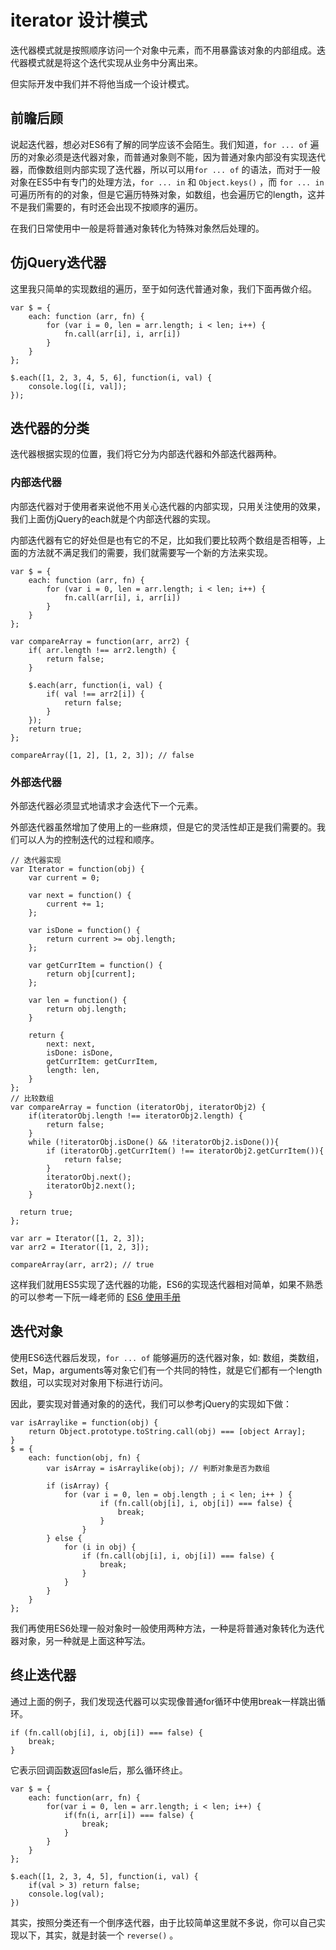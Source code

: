 # iterator 设计模式

迭代器模式就是按照顺序访问一个对象中元素，而不用暴露该对象的内部组成。迭代器模式就是将这个迭代实现从业务中分离出来。

但实际开发中我们并不将他当成一个设计模式。

## 前瞻后顾

说起迭代器，想必对ES6有了解的同学应该不会陌生。我们知道，`for ... of` 遍历的对象必须是迭代器对象，而普通对象则不能，因为普通对象内部没有实现迭代器，而像数组则内部实现了迭代器，所以可以用`for ... of` 的语法，而对于一般对象在ES5中有专门的处理方法，`for ... in` 和 
`Object.keys()` ，而 `for ... in` 可遍历所有的的对象，但是它遍历特殊对象，如数组，也会遍历它的length，这并不是我们需要的，有时还会出现不按顺序的遍历。

在我们日常使用中一般是将普通对象转化为特殊对象然后处理的。

## 仿jQuery迭代器

这里我只简单的实现数组的遍历，至于如何迭代普通对象，我们下面再做介绍。

```
var $ = {
	each: function (arr, fn) {
		for (var i = 0, len = arr.length; i < len; i++) {
			fn.call(arr[i], i, arr[i])
		}
	}
};

$.each([1, 2, 3, 4, 5, 6], function(i, val) {
	console.log([i, val]);
});
```

## 迭代器的分类

迭代器根据实现的位置，我们将它分为内部迭代器和外部迭代器两种。

### 内部迭代器

内部迭代器对于使用者来说他不用关心迭代器的内部实现，只用关注使用的效果，我们上面仿jQuery的each就是个内部迭代器的实现。

内部迭代器有它的好处但是也有它的不足，比如我们要比较两个数组是否相等，上面的方法就不满足我们的需要，我们就需要写一个新的方法来实现。

```
var $ = {
	each: function (arr, fn) {
		for (var i = 0, len = arr.length; i < len; i++) {
			fn.call(arr[i], i, arr[i])
		}
	}
};

var compareArray = function(arr, arr2) {
	if( arr.length !== arr2.length) {
		return false;
	}
 
	$.each(arr, function(i, val) {
		if( val !== arr2[i]) {
			return false;
		}
	});
	return true;
};

compareArray([1, 2], [1, 2, 3]); // false

```

### 外部迭代器

外部迭代器必须显式地请求才会迭代下一个元素。

外部迭代器虽然增加了使用上的一些麻烦，但是它的灵活性却正是我们需要的。我们可以人为的控制迭代的过程和顺序。

```
// 迭代器实现
var Iterator = function(obj) {
	var current = 0;
 
    var next = function() {
    	current += 1;
    };
 
    var isDone = function() {
    	return current >= obj.length;
    };
 
    var getCurrItem = function() {
    	return obj[current];
    };

    var len = function() {
    	return obj.length;
    }
 
    return {
    	next: next,
    	isDone: isDone,
    	getCurrItem: getCurrItem,
    	length: len,
    }
};
// 比较数组
var compareArray = function (iteratorObj, iteratorObj2) {
	if(iteratorObj.length !== iteratorObj2.length) {
		return false;
	}
	while (!iteratorObj.isDone() && !iteratorObj2.isDone()){
		if (iteratorObj.getCurrItem() !== iteratorObj2.getCurrItem()){
			return false;
		}
		iteratorObj.next();
		iteratorObj2.next();
	}

  return true;
};

var arr = Iterator([1, 2, 3]); 
var arr2 = Iterator([1, 2, 3]); 
 
compareArray(arr, arr2); // true
```

这样我们就用ES5实现了迭代器的功能，ES6的实现迭代器相对简单，如果不熟悉的可以参考一下阮一峰老师的 [ES6 使用手册](http://es6.ruanyifeng.com/#docs/iterator)

## 迭代对象

使用ES6迭代器后发现，`for ... of` 能够遍历的迭代器对象，如: 数组，类数组，Set，Map，arguments等对象它们有一个共同的特性，就是它们都有一个length数组，可以实现对对象用下标进行访问。

因此，要实现对普通对象的的迭代，我们可以参考jQuery的实现如下做：

```
var isArraylike = function(obj) {
	return Object.prototype.toString.call(obj) === [object Array];
}
$ = {
	each: function(obj, fn) {
		var isArray = isArraylike(obj); // 判断对象是否为数组

		if (isArray) {
			for (var i = 0, len = obj.length ; i < len; i++ ) {
					if (fn.call(obj[i], i, obj[i]) === false) {
						break;
					}
				}
		} else {
			for (i in obj) {
				if (fn.call(obj[i], i, obj[i]) === false) {
					break;
				}
			}
		}
	}
}; 
```

我们再使用ES6处理一般对象时一般使用两种方法，一种是将普通对象转化为迭代器对象，另一种就是上面这种写法。

## 终止迭代器

通过上面的例子，我们发现迭代器可以实现像普通for循环中使用break一样跳出循环。

```
if (fn.call(obj[i], i, obj[i]) === false) {
	break;
}
```

它表示回调函数返回fasle后，那么循环终止。

```
var $ = {
	each: function(arr, fn) {
		for(var i = 0, len = arr.length; i < len; i++) {
			if(fn(i, arr[i]) === false) {
				break;
			}
		}
	}
};

$.each([1, 2, 3, 4, 5], function(i, val) {
	if(val > 3) return false;
	console.log(val);
})
```

其实，按照分类还有一个倒序迭代器，由于比较简单这里就不多说，你可以自己实现以下，其实，就是封装一个 `reverse()` 。
